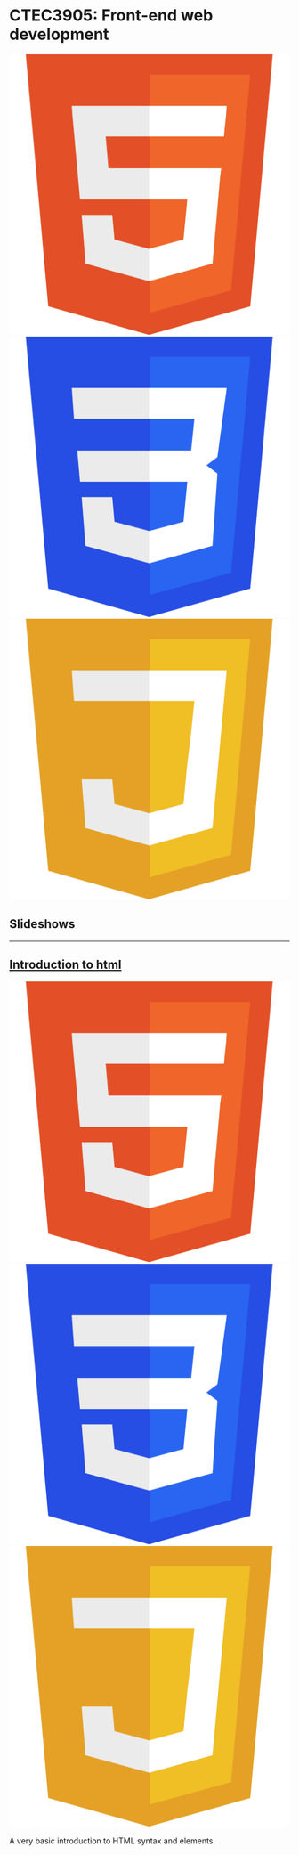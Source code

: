 # CTEC3905: Front-end web development

<div class="center">
	<img src="images/html.svg" alt="html logo">
	<img src="images/css.svg" alt="css logo">
	<img src="images/js.svg" alt="js logo">
</div>

## Slideshows

-----

## [Introduction to html](?file=html.md)

<div class="center">
	<img src="images/html.svg" alt="html logo">
	<img src="images/css.svg" alt="css logo">
	<img src="images/js.svg" alt="js logo">
</div>

A very basic introduction to HTML syntax and elements.
